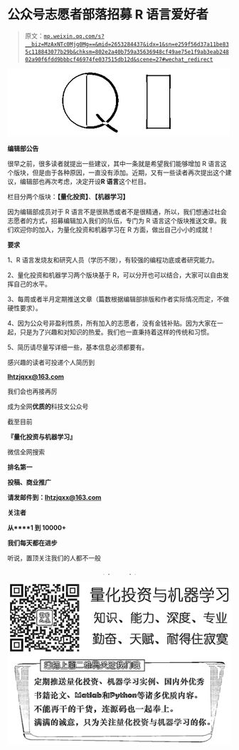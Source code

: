 # 公众号志愿者部落招募 R 语言爱好者

> 原文：[`mp.weixin.qq.com/s?__biz=MzAxNTc0Mjg0Mg==&mid=2653284437&idx=1&sn=e259f56d37a11be835c118843077b29b&chksm=802e2a40b759a35636948cf49ae75e1f9ab3eab24802a90f6fdd9bbbcf46974fe037515db12d&scene=27#wechat_redirect`](http://mp.weixin.qq.com/s?__biz=MzAxNTc0Mjg0Mg==&mid=2653284437&idx=1&sn=e259f56d37a11be835c118843077b29b&chksm=802e2a40b759a35636948cf49ae75e1f9ab3eab24802a90f6fdd9bbbcf46974fe037515db12d&scene=27#wechat_redirect)

![](img/cb3bd660442e6bc134fbecf2477c43d1.png)

**编辑部公告**

很早之前，很多读者就提出一些建议，其中一条就是希望我们能够增加 R 语言这个版块，但是由于各种原因，一直没有添加。近期，又有一些读者再次提出这个建议，编辑部也再次考虑，决定开设**R 语言**这个栏目。

栏目分两个版块：**【量化投资】**、**【机器学习】**

因为编辑部成员对于 R 语言不是很熟悉或者不是很精通，所以，我们想通过社会志愿者的方式，招募编辑加入我们的队伍，专门为 R 语言这个版块推送文章。我们欢迎你的加入，为量化投资和机器学习在 R 方面，做出自己小小的成就！

**要求**

1、R 语言发烧友和研究人员（学历不限），有较强的编程功底或者研究能力。

2、量化投资和机器学习两个版块基于 R，可以分开也可以结合，大家可以自由发挥自己的水平。

3、每周或者半月定期推送文章（篇数根据编辑部排版和作者实际情况而定，不做硬性要求）。

4、因为公众号非盈利性质，所有加入的志愿者，没有金钱补贴。因为大家在一起，只是为了兴趣和对知识的热爱。我们也一直秉持着这样的传统和习惯。

5、简历请尽量写详细一些，基本信息必须都要有。

感兴趣的读者可投递个人简历到

**lhtzjqxx@163.com**

我们会也再接再厉

成为全网**优质的**科技文公众号

截至目前

**『量化投资与机器学习』**

微信全网搜索

**排名第一**

**投稿、商业推广**

**请发邮件到：lhtzjqxx@163.com**

**关注者**

**从****1 到 10000+**

**我们每天都在进步**

听说，置顶关注我们的人都不一般

![](img/74c285b465d1c5684165b6d5f0ebcd06.png)

**![](img/40429cd849aaf6f87544f9c00f4f92ad.png)**